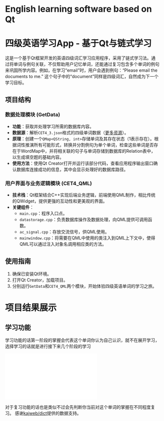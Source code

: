 # English learning software based on Qt
 # 四级英语学习App - 基于Qt与链式学习

这是一个基于Qt框架开发的英语四级词汇学习应用程序，采用了链式学习法。通过将单词与例句关联，不仅帮助用户记忆单词，还能通过复习包含多个单词的例句来巩固所学内容。例如，在学习“email”时，用户会遇到例句：“Please email the documents to me.” 这个句子中的“document”同样是四级词汇，自然成为下一个学习目标。

## 项目结构

### 数据处理模块 (GetData)
- **功能**：获取并处理学习所需的数据库内容。
- **数据源**：解析`CET4_3.json`格式的四级单词数据（[更多资源](https://github.com/kajweb/dict)）。
- **原理**：创建一个`QMap<QString, int>`存储单词及其存在状态（1表示存在）。根据词性推演所有可能形式，转换并分割例句为单个单词，检查这些单词是否存在于WordMap中，并将相关联的句子与单词存储到数据库的Relation表中，以生成填空题的基础内容。
- **使用方法**：使用Qt Creator打开并运行该部分代码，查看应用程序输出窗口确认数据库连接成功的信息，其中会显示处理好的数据库路径。

### 用户界面与业务逻辑模块 (CET4_QML)
- **技术栈**：Qt框架结合C++实现后端业务逻辑，前端使用QML制作，相比传统的QWidget，提供更强的互动性和更美观的界面。
- **关键组件**：
  - `main.cpp`：程序入口点。
  - `datastorage.cpp`：负责数据库操作及数据处理，向QML提供可调用函数。
  - `ac_signal.cpp`：存放交流信号，供QML使用。
  - `mainwindow.cpp`：将需要在QML中使用的类注入到QML上下文中，使得QML可以通过注入对象名调用相应类的方法。

## 使用指南
1. 确保已安装Qt环境。
2. 打开Qt Creator，加载项目。
3. 分别运行`GetData`和`CET4_QML`两个模块，开始体验四级英语单词的学习之旅。
   
# 项目结果展示
## 学习功能
学习功能的话第一阶段的掌握会代表这个单词你认为自己认识，就不在展开学习，选择学习的话就是进行接下来几个阶段的学习
<iframe src="//player.bilibili.com/player.html?bvid=BV1EcXQYUEM9&page=1" scrolling="no" border="0" frameborder="no" framespacing="0" allowfullscreen="true"> </iframe>

对于复习功能的话也是类似不过会先判断你当前对这个单词的掌握在不同程度复习。
感谢[kajweb/dict](https://github.com/kajweb/dict)提供的数据支持。
